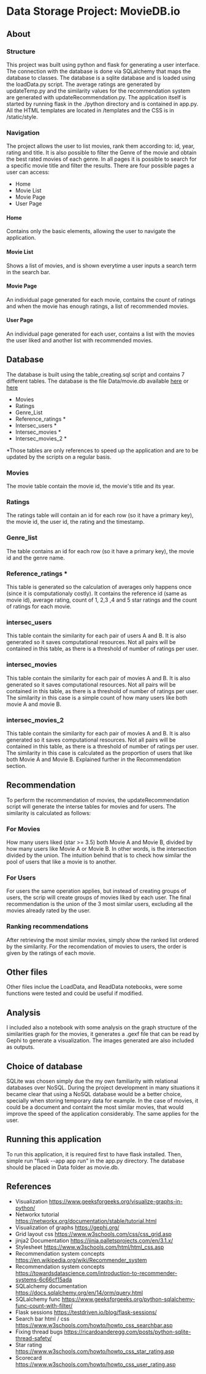 # Data Storage Project: MovieDB.io

## About

### Structure
This project was built using python and flask for generating a user interface. The connection with the database is done via SQLalchemy that maps the database to classes. The database is a sqlite database and is loaded using the loadData.py script. The average ratings are generated by updateTemp.py and the similarity values for the recommendation system are generated with updateRecommendation.py. The application itself is started by running flask in the ./python directory and is contained in app.py. All the HTML templates are located in /templates and the CSS is in /static/style.

### Navigation

The project allows the user to list movies, rank them according to: id, year, rating and title. It is also possible to filter the Genre of the movie and obtain the best rated movies of each genre. In all pages it is possible to search for a specific movie title and filter the results. There are four possible pages a user can access:
- Home
- Movie List
- Movie Page
- User Page

#### Home
Contains only the basic elements, allowing the user to navigate the application.

#### Movie List
Shows a list of movies, and is shown everytime a user inputs a search term in the search bar.

#### Movie Page
An individual page generated for each movie, contains the count of ratings and when the movie has enough ratings, a list of recommended movies.

#### User Page
An individual page generated for each user, contains a list with the movies the user liked and another list with recommended movies.

## Database

The database is built using the table_creating.sql script and contains 7 different tables. The database is the file Data/movie.db available [here](https://1drv.ms/u/s!AkuZVmKUlu2HjaN5dOuWKIkRKYtqlA?e=rjDycO) or [here](https://drive.google.com/file/d/1bNFGR0jgy-o3Vqh1DIjpWAcQvRwiLHuV/view?usp=share_link)
- Movies
- Ratings
- Genre_List
- Reference_ratings *
- Intersec_users *
- Intersec_movies *
- Intersec_movies_2 *

*Those tables are only references to speed up the application and are to be updated by the scripts on a regular basis.

### Movies
The movie table contain the movie id, the movie's title and its year.

### Ratings
The ratings table will contain an id for each row (so it have a primary key), the movie id, the user id, the rating and the timestamp.

### Genre_list
The table contains an id for each row (so it have a primary key), the movie id and the genre name.

### Reference_ratings *
This table is generated so the calculation of averages only happens once (since it is computationaly costly). It contains the reference id (same as movie id), average rating, count of 1, 2,3 ,4 and 5 star ratings and the count of ratings for each movie.

### intersec_users
This table contain the similarity for each pair of users A and B. It is also generated so it saves computational resources. Not all pairs will be contained in this table, as there is a threshold of number of ratings per user.

### intersec_movies
This table contain the similarity for each pair of movies A and B. It is also generated so it saves computational resources. Not all pairs will be contained in this table, as there is a threshold of number of ratings per user. The similarity in this case is a simple count of how many users like both movie A and movie B.

### intersec_movies_2
This table contain the similarity for each pair of movies A and B. It is also generated so it saves computational resources. Not all pairs will be contained in this table, as there is a threshold of number of ratings per user. The similarity in this case is calculated as the proportion of users that like both Movie A and Movie B. Explained further in the Recommendation section.

## Recommendation
To perform the recommendation of movies, the updateRecommendation script will generate the interse tables for movies and for users. The similarity is calculated as follows:

### For Movies
How many users liked (star >= 3.5) both Movie A and Movie B, divided by how many users like Movie A or Movie B. In other words, is the intersection divided by the union. The intuition behind that is to check how similar the pool of users that like a movie is to another.

### For Users
For users the same operation applies, but instead of creating groups of users, the scrip will create groups of movies liked by each user. The final recommendation is the union of the 3 most similar users, excluding all the movies already rated by the user.

### Ranking recommendations

After retrieving the most similar movies, simply show the ranked list ordered by the similarity.
For the recomendation of movies to users, the order is given by the ratings of each movie.

## Other files

Other files inclue the LoadData, and ReadData notebooks, were some functions were tested and could be useful if modified.

## Analysis

I included also a notebook with some analysis on the graph structure of the similarities graph for the movies, it generates a .gexf file that can be read by Gephi to generate a visualization. The images generated are also included as outputs.

## Choice of database

SQLite was chosen simply due the my own familiarity with relational databases over NoSQL. During the project development in many situations it became clear that using a NoSQL database would be a better choice, specially when storing temporary data for example. In the case of movies, it could be a document and containt the most similar movies, that would improve the speed of the application considerably. The same applies for the user.

## Running this application

To run this application, it is required first to have flask installed. Then, simple run "flask --app app run" in the app.py directory. The database should be placed in Data folder as movie.db.

## References

- Visualization https://www.geeksforgeeks.org/visualize-graphs-in-python/
- Networkx tutorial https://networkx.org/documentation/stable/tutorial.html
- Visualization of graphs https://gephi.org/
- Grid layout css https://www.w3schools.com/css/css_grid.asp
- jinja2 Documentation https://jinja.palletsprojects.com/en/3.1.x/
- Stylesheet https://www.w3schools.com/html/html_css.asp
- Recommendation system concepts https://en.wikipedia.org/wiki/Recommender_system
- Recommendation system concepts https://towardsdatascience.com/introduction-to-recommender-systems-6c66cf15ada
- SQLalchemy documentation https://docs.sqlalchemy.org/en/14/orm/query.html
- SQLalchemy func https://www.geeksforgeeks.org/python-sqlalchemy-func-count-with-filter/
- Flask sessions https://testdriven.io/blog/flask-sessions/
- Search bar html / css https://www.w3schools.com/howto/howto_css_searchbar.asp
- Fixing thread bugs https://ricardoanderegg.com/posts/python-sqlite-thread-safety/
- Star rating https://www.w3schools.com/howto/howto_css_star_rating.asp
- Scorecard https://www.w3schools.com/howto/howto_css_user_rating.asp